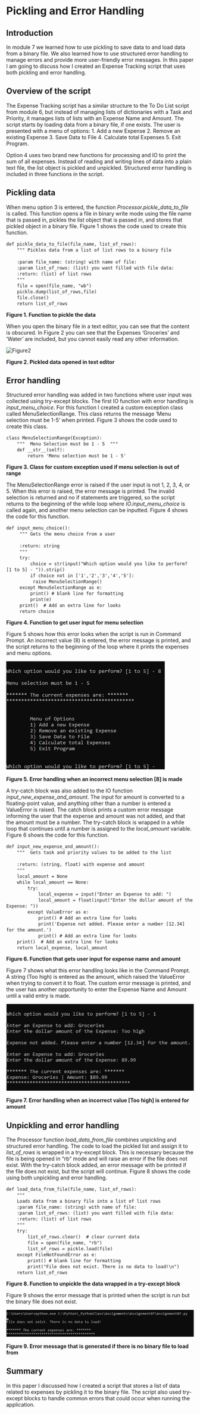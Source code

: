 # Pickling and Error Handling 

## Introduction
In module 7 we learned how to use pickling to save data to and load data from a binary file. We also learned how to use structured error handling to manage errors and provide more user-friendly error messages. 
In this paper I am going to discuss how I created an Expense Tracking script that uses both pickling and error handling.

## Overview of the script
The Expense Tracking script has a similar structure to the To Do List script from module 6, but instead of managing lists of dictionaries with a Task and Priority, 
it manages lists of lists with an Expense Name and Amount. The script starts by loading data from a binary file, if one exists. The user is presented with a menu of options: 1. Add a new Expense 2. Remove an existing Expense 3. Save Data to File 4. Calculate total Expenses 5. Exit Program. 

Option 4 uses two brand new functions for processing and IO to print the sum of all expenses.  Instead of reading and writing lines of data into a plain text file, the list object is pickled and unpickled. Structured error handling is included in three functions in the script.

## Pickling data
When menu option 3 is entered, the function *Processor.pickle_data_to_file* is called. This function opens a file in binary write mode using the file name that is passed in, pickles the list object that is passed in, and stores that pickled object in a binary file. Figure 1 shows the code used to create this function.
```
def pickle_data_to_file(file_name, list_of_rows):
    """ Pickles data from a list of list rows to a binary file

    :param file_name: (string) with name of file:
    :param list_of_rows: (list) you want filled with file data:
    :return: (list) of list rows
    """
    file = open(file_name, "wb")
    pickle.dump(list_of_rows,file)
    file.close()
    return list_of_rows
```
**Figure 1. Function to pickle the data** 

When you open the binary file in a text editor, you can see that the content is obscured. 
In Figure 2 you can see that the Expenses ‘Groceries’ and ‘Water’ are included, but you cannot easily read any other information.

![Figure2](https://kdoehlertuw.github.io/IntroToProg-Python-Mod07/docs/Figure2.png "Figure 2")

**Figure 2. Pickled data opened in text editor**

## Error handling
Structured error handling was added in two functions where user input was collected using try-except blocks. 
The first IO function with error handling is *input_menu_choice*. For this function I created a custom exception class called MenuSelectionRange. This class returns the message ‘Menu selection must be 1-5’ when printed. Figure 3 shows the code used to create this class. 
```
class MenuSelectionRange(Exception):
    """  Menu Selection must be 1 - 5  """
    def __str__(self):
        return 'Menu selection must be 1 - 5'
```
**Figure 3. Class for custom exception used if menu selection is out of range**

The MenuSelectionRange error is raised if the user input is not 1, 2, 3, 4, or 5. When this error is raised, the error message is printed. 
The invalid selection is returned and no if statements are triggered, so the script returns to the beginning of the while loop where *IO.input_menu_choice* 
is called again, and another menu selection can be inputted. Figure 4 shows the code for this function.
```
def input_menu_choice():
     """ Gets the menu choice from a user

     :return: string
     """
     try:
         choice = str(input("Which option would you like to perform? [1 to 5] - ")).strip()
         if choice not in ['1','2','3','4','5']:
          raise MenuSelectionRange()
     except MenuSelectionRange as e:
         print() # blank line for formatting
         print(e)
     print()  # Add an extra line for looks
     return choice
```
**Figure 4. Function to get user input for menu selection**

Figure 5 shows how this error looks when the script is run in Command Prompt. An incorrect value (8) is entered, the error message is printed, 
and the script returns to the beginning of the loop where it prints the expenses and menu options. 

![Figure5](/docs/Figure5.png "Figure 5")

**Figure 5. Error handling when an incorrect menu selection [8] is made**

A try-catch block was also added to the IO function *input_new_expense_and_amount*. The input for amount is converted to a floating-point value, and anything 
other than a number is entered a ValueError is raised. The catch block prints a custom error message informing the user that the expense and amount was not 
added, and that the amount must be a number. The try-catch block is wrapped in a while loop that continues until a number is assigned to the *local_amount* variable. 
Figure 6 shows the code for this function.
```
def input_new_expense_and_amount():
    """  Gets task and priority values to be added to the list

    :return: (string, float) with expense and amount
    """
    local_amount = None
    while local_amount == None:
        try:
            local_expense = input("Enter an Expense to add: ")
            local_amount = float(input("Enter the dollar amount of the Expense: "))
        except ValueError as e:
            print() # Add an extra line for looks
            print('Expense not added. Please enter a number [12.34] for the amount.')
            print() # Add an extra line for looks
    print()  # Add an extra line for looks
    return local_expense, local_amount
```
**Figure 6. Function that gets user input for expense name and amount**

Figure 7 shows what this error handling looks like in the Command Prompt. A string (Too high) is entered as the amount, which raised the ValueError when 
trying to convert it to float. The custom error message is printed, and the user has another opportunity to enter the Expense Name and Amount until a valid
entry is made.

![Figure7](/docs/Figure7.png "Figure 7")

**Figure 7. Error handling when an incorrect value [Too high] is entered for amount**

## Unpickling and error handling
The Processor function *load_data_from_file* combines unpickling and structured error handling. The code to load the pickled list and assign it to *list_of_rows* is
wrapped in a try-except block. This is necessary because the file is being opened in “rb” mode and will raise an error if the file does not exist. 
With the try-catch block added, an error message with be printed if the file does not exist, but the script will continue. Figure 8 shows the code using both
unpickling and error handling.
```
def load_data_from_file(file_name, list_of_rows):
    """ 
    Loads data from a binary file into a list of list rows
    :param file_name: (string) with name of file:
    :param list_of_rows: (list) you want filled with file data:
    :return: (list) of list rows
    """
    try:
        list_of_rows.clear()  # clear current data
        file = open(file_name, "rb")
        list_of_rows = pickle.load(file)
    except FileNotFoundError as e:
        print() # blank line for formatting
        print("File does not exist. There is no data to load!\n")
    return list_of_rows
```
**Figure 8. Function to unpickle the data wrapped in a try-except block**

Figure 9 shows the error message that is printed when the script is run but the binary file does not exist.

![Figure9](/docs/Figure9.png "Figure 9")

**Figure 9. Error message that is generated if there is no binary file to load from**

## Summary
In this paper I discussed how I created a script that stores a list of data related to expenses by pickling it to the binary file. 
The script also used try-except blocks to handle common errors that could occur when running the application.  
